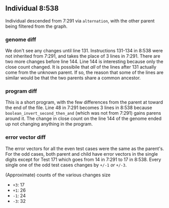 ## Individual 8:538

Individual descended from 7:291 via `alternation`, with the other parent being filtered from the graph.

### genome diff

We don't see any changes until line 131. Instructions 131-134 in 8:538 were not inherited from 7:291, and takes the place of 3 lines in 7:291. There are two more changes before line 144. Line 144 is interesting because only the close count changed. It is possibile that _all_ of the lines after 131 actually come from the unknown parent. If so, the reason that some of the lines are similar would be that the two parents share a common ancestor.

### program diff

This is a short program, with the few differences from the parent at toward the end of the file. Line 48 in 7:291 becomes 3 lines in 8:538 because `boolean_invert_second_then_and` (which was not from 7:291) gains parens around it. The change in close count on the line 144 of the genome ended up not changing anything in the program. 

### error vector diff

The error vectors for all the even test cases were the same as the parent's. For the odd cases, both parent and child have error vectors in the single digits except for Test 171 which goes from 14 in 7:291 to 17 in 8:538. Every single one of the odd test cases changes by `+/-1` _or_ `+/-3`. 

(Approximate) counts of the various changes size
- `+3`: 17
- `+1`: 26
- `-1`: 24
- `-3`: 32

